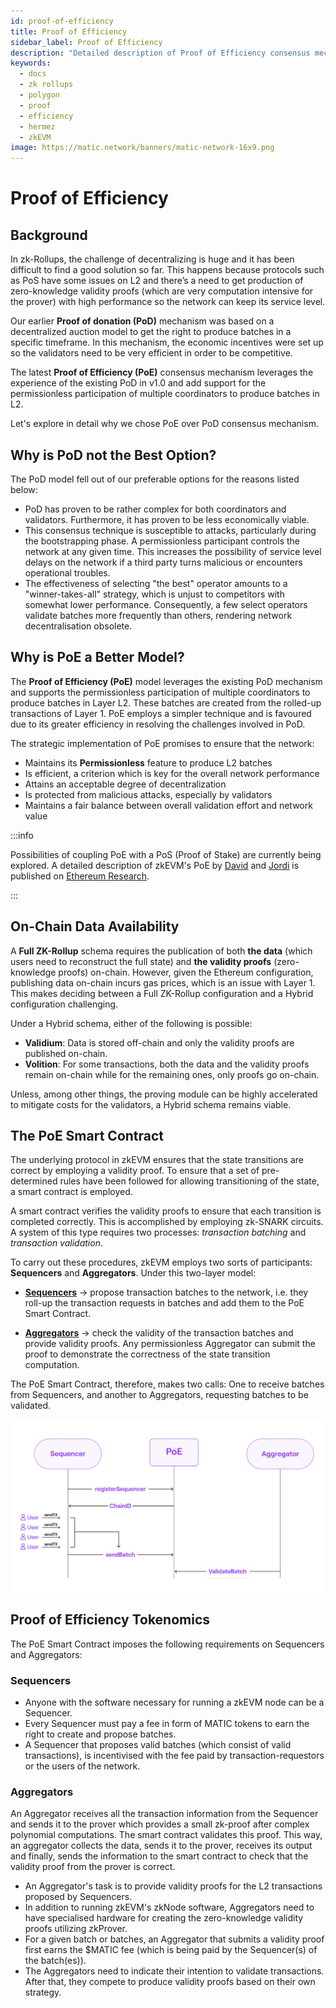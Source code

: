 ```yaml
---
id: proof-of-efficiency
title: Proof of Efficiency
sidebar_label: Proof of Efficiency
description: "Detailed description of Proof of Efficiency consensus mechanism"
keywords:
  - docs
  - zk rollups
  - polygon
  - proof
  - efficiency
  - hermez
  - zkEVM
image: https://matic.network/banners/matic-network-16x9.png
---
```


# **Proof of Efficiency**

## **Background**

In zk-Rollups, the challenge of decentralizing is huge and it has been difficult to find a good solution so far. This happens because protocols such as PoS have some issues on L2 and there’s a need to get production of zero-knowledge validity proofs (which are very computation intensive for the prover) with high performance so the network can keep its service level.

Our earlier **Proof of donation (PoD)** mechanism was based on a decentralized auction model to get the right to produce batches in a specific timeframe. In this mechanism, the economic incentives were set up so the validators need to be very efficient in order to be competitive.

The latest **Proof of Efficiency (PoE)** consensus mechanism leverages the experience of the existing PoD in v1.0 and add support for the permissionless participation of multiple coordinators to produce batches in L2.

Let's explore in detail why we chose PoE over PoD consensus mechanism.

## **Why is PoD not the Best Option?**

The PoD model fell out of our preferable options for the reasons listed below:

- PoD has proven to be rather complex for both coordinators and validators. Furthermore, it has proven to be less economically viable.
- This consensus technique is susceptible to attacks, particularly during the bootstrapping phase. A permissionless participant controls the network at any given time. This increases the possibility of service level delays on the network if a third party turns malicious or encounters operational troubles.
- The effectiveness of selecting "the best" operator amounts to a "winner-takes-all" strategy, which is unjust to competitors with somewhat lower performance. Consequently, a few select operators validate batches more frequently than others, rendering network decentralisation obsolete.

## **Why is PoE a Better Model?**

The **Proof of Efficiency (PoE)** model leverages the existing PoD mechanism and supports the permissionless participation of multiple coordinators to produce batches in Layer L2. These batches are created from the rolled-up transactions of Layer 1. PoE employs a simpler technique and is favoured due to its greater efficiency in resolving the challenges involved in PoD.  

The strategic implementation of PoE promises to ensure that the network: 

- Maintains its **Permissionless** feature to produce L2 batches 
- Is efficient, a criterion which is key for the overall network performance
- Attains an acceptable degree of decentralization
- Is protected from malicious attacks, especially by validators
- Maintains a fair balance between overall validation effort and network value

:::info

Possibilities of coupling PoE with a PoS (Proof of Stake) are currently being explored. A detailed description of zkEVM's PoE by [<ins>David</ins>](https://twitter.com/davidsrz) and [<ins>Jordi</ins>](https://twitter.com/jbaylina) is published on [<ins>Ethereum Research</ins>](https://ethresear.ch/t/proof-of-efficiency-a-new-consensus-mechanism-for-zk-rollups/11988).

:::

## **On-Chain Data Availability**

A **Full ZK-Rollup** schema requires the publication of both **the data** (which users need to reconstruct the full state) and **the validity proofs** (zero-knowledge proofs) on-chain. However, given the Ethereum configuration, publishing data on-chain incurs gas prices, which is an issue with Layer 1. This makes deciding between a Full ZK-Rollup configuration and a Hybrid configuration challenging.

Under a Hybrid schema, either of the following is possible:

 - **Validium**: Data is stored off-chain and only the validity proofs are published on-chain.
 - **Volition**: For some transactions, both the data and the validity proofs remain on-chain while for the remaining ones, only proofs go on-chain.

Unless, among other things, the proving module can be highly accelerated to mitigate costs for the validators, a Hybrid schema remains viable.

## **The PoE Smart Contract**

The underlying protocol in zkEVM ensures that the state transitions are correct by employing a validity proof. To ensure that a set of pre-determined rules have been followed for allowing transitioning of the state, a smart contract is employed.

A smart contract verifies the validity proofs to ensure that each transition is completed correctly. This is accomplished by employing zk-SNARK circuits. A system of this type requires two processes: *transaction batching* and *transaction validation*.

To carry out these procedures, zkEVM employs two sorts of participants: **Sequencers** and **Aggregators**. Under this two-layer model: 

- [**Sequencers**](https://wiki.polygon.technology/docs/zkEVM/zkNode#sequencers) &rarr; propose transaction batches to the network, i.e. they roll-up the transaction requests in batches and add them to the PoE Smart Contract.

- [**Aggregators**](https://wiki.polygon.technology/docs/zkEVM/zkNode#aggregators) &rarr; check the validity of the transaction batches and provide validity proofs. Any permissionless Aggregator can submit the proof to demonstrate the correctness of the state transition computation.

The PoE Smart Contract, therefore, makes two calls: One to receive batches from Sequencers, and another to Aggregators, requesting batches to be validated.

![Figure 2: Simplified Proof of Efficiency](figures/fig2-simple-poe.png)

## **Proof of Efficiency Tokenomics**

The PoE Smart Contract imposes the following requirements on Sequencers and Aggregators:

### **Sequencers**

- Anyone with the software necessary for running a zkEVM node can be a Sequencer. 
- Every Sequencer must pay a fee in form of MATIC tokens to earn the right to create and propose batches. 
- A Sequencer that proposes valid batches (which consist of valid transactions), is incentivised with the fee paid by transaction-requestors or the users of the network. 


### **Aggregators**

An Aggregator receives all the transaction information from the Sequencer and sends it to the prover which provides a small zk-proof after complex polynomial computations. The smart contract validates this proof. This way, an aggregator collects the data, sends it to the prover, receives its output and finally, sends the information to the smart contract to check that the validity proof from the prover is correct. 

- An Aggregator's task is to provide validity proofs for the L2 transactions proposed by Sequencers.
- In addition to running zkEVM's zkNode software, Aggregators need to have specialised hardware for creating the zero-knowledge validity proofs utilizing zkProver.
- For a given batch or batches, an Aggregator that submits a validity proof first earns the $MATIC fee (which is being paid by the Sequencer(s) of the batch(es)).
- The Aggregators need to indicate their intention to validate transactions. After that, they compete to produce validity proofs based on their own strategy.